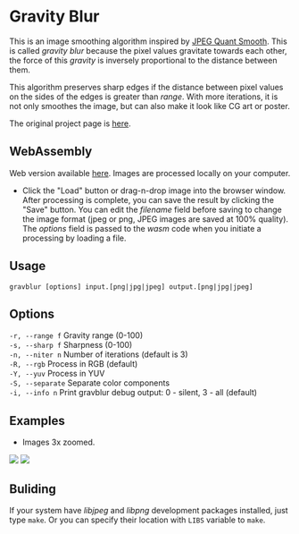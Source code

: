 # Gravity Blur

This is an image smoothing algorithm inspired by [JPEG Quant Smooth](https://github.com/ilyakurdyukov/jpeg-quantsmooth). This is called *gravity blur* because the pixel values gravitate towards each other, the force of this *gravity* is inversely proportional to the distance between them.

This algorithm preserves sharp edges if the distance between pixel values on the sides of the edges is greater than *range*. With more iterations, it is not only smoothes the image, but can also make it look like CG art or poster.

The original project page is [here](https://github.com/ilyakurdyukov/gravityblur).

## WebAssembly

Web version available [here](https://ilyakurdyukov.github.io/gravityblur/).
Images are processed locally on your computer.

- Click the "Load" button or drag-n-drop image into the browser window. After processing is complete, you can save the result by clicking the "Save" button. You can edit the *filename* field before saving to change the image format (jpeg or png, JPEG images are saved at 100% quality). The *options* field is passed to the *wasm* code when you initiate a processing by loading a file.

## Usage

`gravblur [options] input.[png|jpg|jpeg] output.[png|jpg|jpeg]`

## Options

`-r, --range f` Gravity range (0-100)  
`-s, --sharp f` Sharpness (0-100)  
`-n, --niter n` Number of iterations (default is 3)  
`-R, --rgb` Process in RGB (default)  
`-Y, --yuv` Process in YUV  
`-S, --separate` Separate color components  
`-i, --info n` Print gravblur debug output: 0 - silent, 3 - all (default)  

## Examples

- Images 3x zoomed.

![](https://ilyakurdyukov.github.io/gravityblur/images/lena_orig.png)
![](https://ilyakurdyukov.github.io/gravityblur/images/lena_new.png)

## Buliding

If your system have *libjpeg* and *libpng* development packages installed, just type `make`.
Or you can specify their location with `LIBS` variable to `make`.


